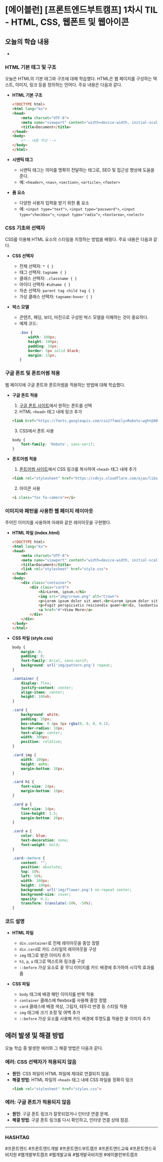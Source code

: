 # [에이블런] [프론트엔드부트캠프] 1차시 TIL - HTML, CSS, 웹폰트 및 웹아이콘

## 오늘의 학습 내용

- 

### HTML 기본 태그 및 구조
오늘은 HTML의 기본 태그와 구조에 대해 학습했다. HTML은 웹 페이지를 구성하는 텍스트, 이미지, 링크 등을 정의하는 언어다. 주요 내용은 다음과 같다.

- **HTML 기본 구조**
    ```html
    <!DOCTYPE html>
    <html lang="ko">
    <head>
        <meta charset="UTF-8">
        <meta name="viewport" content="width=device-width, initial-scale=1.0">
        <title>Document</title>
    </head>
    <body>
        <!-- 내용 작성 -->
    </body>
    </html>
    ```
- **시맨틱 태그**
  - 시맨틱 태그는 의미를 명확히 전달하는 태그로, SEO 및 접근성 향상에 도움을 준다.
  - 예: `<header>`, `<nav>`, `<section>`, `<article>`, `<footer>`

- **폼 요소**
  - 다양한 사용자 입력을 받기 위한 폼 요소
  - 예: `<input type="text">`, `<input type="password">`, `<input type="checkbox">`, `<input type="radio">`, `<textarea>`, `<select>`

### CSS 기초와 선택자
CSS를 이용해 HTML 요소의 스타일을 지정하는 방법을 배웠다. 주요 내용은 다음과 같다.

- **CSS 선택자**
  - 전체 선택자: `* { }`
  - 태그 선택자: `tagname { }`
  - 클래스 선택자: `.classname { }`
  - 아이디 선택자: `#idname { }`
  - 자손 선택자: `parent tag child tag { }`
  - 가상 클래스 선택자: `tagname:hover { }`

- **박스 모델**
  - 콘텐츠, 패딩, 보더, 마진으로 구성된 박스 모델을 이해하는 것이 중요하다.
  - 예제 코드:
    ```css
    .box {
        width: 100px;
        height: 100px;
        padding: 10px;
        border: 5px solid black;
        margin: 15px;
    }
    ```

### 구글 폰트 및 폰트어썸 적용
웹 페이지에 구글 폰트와 폰트어썸을 적용하는 방법에 대해 학습했다.

- **구글 폰트 적용**
  1. [구글 폰트 사이트](https://fonts.google.com)에서 원하는 폰트를 선택
  2. HTML `<head>` 태그 내에 링크 추가
    ```html
    <link href="https://fonts.googleapis.com/css2?family=Roboto:wght@400;700&display=swap" rel="stylesheet">
    ```
  3. CSS에서 폰트 사용
    ```css
    body {
        font-family: 'Roboto', sans-serif;
    }
    ```

- **폰트어썸 적용**
  1. [폰트어썸 사이트](https://fontawesome.com)에서 CSS 링크를 복사하여 `<head>` 태그 내에 추가
    ```html
    <link rel="stylesheet" href="https://cdnjs.cloudflare.com/ajax/libs/font-awesome/5.15.4/css/all.min.css">
    ```
  2. 아이콘 사용
    ```html
    <i class="fas fa-camera"></i>
    ```

### 이미지와 패턴을 사용한 웹 페이지 레이아웃

주어진 이미지를 사용하여 아래와 같은 레이아웃을 구현했다.

- **HTML 파일 (index.html)**
    ```html
    <!DOCTYPE html>
    <html lang="ko">
    <head>
        <meta charset="UTF-8">
        <meta name="viewport" content="width=device-width, initial-scale=1.0">
        <title>Document</title>
        <link rel="stylesheet" href="style.css">
    </head>
    <body>
        <div class="container">
            <div class="card">
                <h1>Lorem, ipsum.</h1>
                <img src="img/crown.png" alt="Crown">
                <p>Lorem ipsum dolor sit amet.<br>Lorem ipsum dolor sit amet consectetur adipisicing elit. Accusantium doloribus ipsum, aut excepturi velit eos expedita enim magni fuga consequuntur?</p>
                <p>Fugit perspiciatis reiciendis quam!<br>Ex, laudantium occaecati. Aspernatur nesciunt placeat quod consequatur consectetur aliquid. Aut doloribus, placeat id quia exercitationem non hic at veritatis!</p>
                <a href="#">View More</a>
            </div>
        </div>
    </body>
    </html>
    ```

- **CSS 파일 (style.css)**
    ```css
    body {
        margin: 0;
        padding: 0;
        font-family: Arial, sans-serif;
        background: url('img/pattern.png') repeat;
    }

    .container {
        display: flex;
        justify-content: center;
        align-items: center;
        height: 100vh;
    }

    .card {
        background: white;
        padding: 20px;
        box-shadow: 0 4px 8px rgba(0, 0, 0, 0.1);
        border-radius: 10px;
        text-align: center;
        width: 300px;
        position: relative;
    }

    .card img {
        width: 100px;
        height: auto;
        margin-bottom: 20px;
    }

    .card h1 {
        font-size: 24px;
        margin-bottom: 10px;
    }

    .card p {
        font-size: 14px;
        line-height: 1.5;
        margin-bottom: 20px;
    }

    .card a {
        color: blue;
        text-decoration: none;
        font-weight: bold;
    }

    .card::before {
        content: "";
        position: absolute;
        top: 50%;
        left: 50%;
        width: 100px;
        height: 100px;
        background: url('img/flower.png') no-repeat center;
        background-size: cover;
        opacity: 0.1;
        transform: translate(-50%, -50%);
    }
    ```

### 코드 설명
- **HTML 파일**
  - `div.container`로 전체 레이아웃을 중앙 정렬
  - `div.card`로 카드 스타일의 레이아웃을 구성
  - `img` 태그로 왕관 이미지 추가
  - `h1`, `p`, `a` 태그로 텍스트와 링크를 구성
  - `::before` 가상 요소로 꽃 무늬 이미지를 카드 배경에 추가하여 시각적 효과를 줌

- **CSS 파일**
  - `body` 태그에 배경 패턴 이미지를 반복 적용
  - `container` 클래스에 flexbox를 사용해 중앙 정렬
  - `card` 클래스에 배경 색상, 그림자, 테두리 반경 등 스타일 적용
  - `img` 태그에 크기 조정 및 여백 추가
  - `::before` 가상 요소를 사용해 카드 배경에 투명도를 적용한 꽃 이미지 추가

## 에러 발생 및 해결 방법
오늘 학습 중 발생한 에러와 그 해결 방법은 다음과 같다.

### 에러: CSS 선택자가 적용되지 않음
- **원인**: CSS 파일이 HTML 파일에 제대로 연결되지 않음.
- **해결 방법**: HTML 파일의 `<head>` 태그 내에 CSS 파일을 정확히 링크
    ```html
    <link rel="stylesheet" href="styles.css">
    ```

### 에러: 구글 폰트가 적용되지 않음
- **원인**: 구글 폰트 링크가 잘못되었거나 인터넷 연결 문제.
- **해결 방법**: 구글 폰트 링크를 다시 확인하고, 인터넷 연결 상태 점검.

---

### HASHTAG
#프론트엔드 #프론트엔드개발 #프론트엔드부트캠프 #프론트엔드교육 #프론트엔드국비지원 #웹개발부트캠프 #웹개발교육 #웹개발국비지원 #에이블런부트캠프

